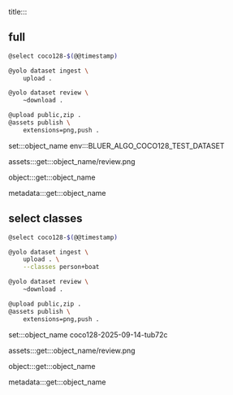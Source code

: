 title:::

## full

```bash
@select coco128-$(@@timestamp)

@yolo dataset ingest \
    upload .

@yolo dataset review \
	~download .

@upload public,zip .
@assets publish \
    extensions=png,push .
```

set:::object_name env:::BLUER_ALGO_COCO128_TEST_DATASET

assets:::get:::object_name/review.png

object:::get:::object_name

metadata:::get:::object_name

## select classes

```bash
@select coco128-$(@@timestamp)

@yolo dataset ingest \
    upload . \
    --classes person+boat

@yolo dataset review \
	~download .

@upload public,zip .
@assets publish \
    extensions=png,push .
```

set:::object_name coco128-2025-09-14-tub72c

assets:::get:::object_name/review.png

object:::get:::object_name

metadata:::get:::object_name